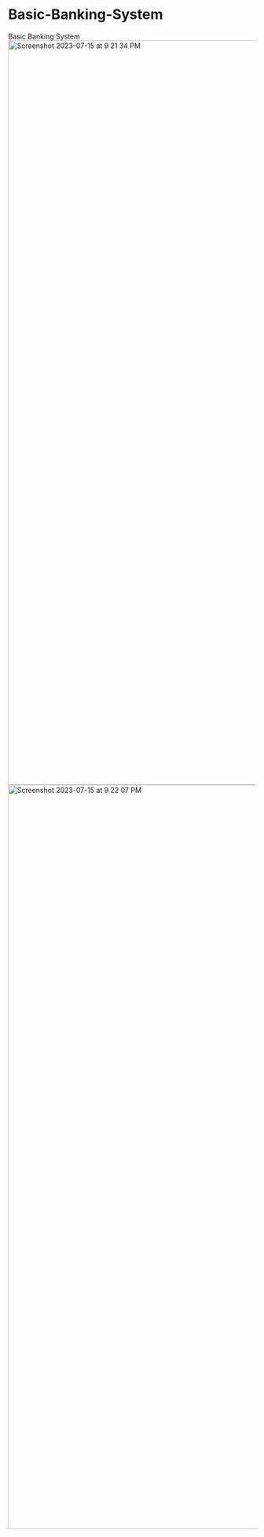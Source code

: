 # Basic-Banking-System
Basic Banking System
<img width="1511" alt="Screenshot 2023-07-15 at 9 21 34 PM" src="https://github.com/Shubhamkumar8789/Basic-Banking-System/assets/129000347/93751518-01e1-490a-b172-660b5dca9058">
<img width="1511" alt="Screenshot 2023-07-15 at 9 22 07 PM" src="https://github.com/Shubhamkumar8789/Basic-Banking-System/assets/129000347/b8f9052b-bdc0-476c-902d-a611ff0a56dc">


